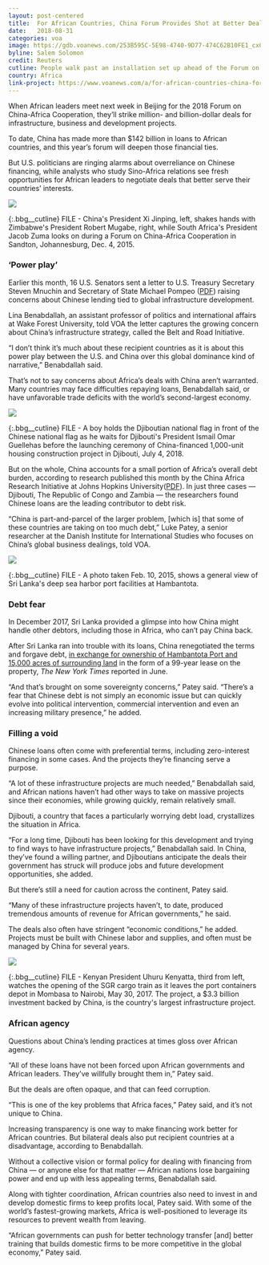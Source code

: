 ```yaml
---
layout: post-centered
title:  For African Countries, China Forum Provides Shot at Better Deals
date:   2018-08-31
categories: voa
image: https://gdb.voanews.com/253B595C-5E98-4740-9D77-474C62B10FE1_cx0_cy9_cw0_w1023_r1_s.jpg
byline: Salem Solomon
credit: Reuters
cutline: People walk past an installation set up ahead of the Forum on China-Africa Cooperation (FOCAC), in Beijing, China, Aug. 24, 2018.
country: Africa
link-project: https://www.voanews.com/a/for-african-countries-china-forum-provides-shot-at-better-deals/4552007.html
---
```


When African leaders meet next week in Beijing for the 2018 Forum on China-Africa Cooperation, they’ll strike million- and billion-dollar deals for infrastructure, business and development projects.

To date, China has made more than $142 billion in loans to African countries, and this year’s forum will deepen those financial ties.

But U.S. politicians are ringing alarms about overreliance on Chinese financing, while analysts who study Sino-Africa relations see fresh opportunities for African leaders to negotiate deals that better serve their countries’ interests.




<div><img src="https://gdb.voanews.com/4671341F-D701-4C32-A2E2-5BB5D75F331D_cx0_cy6_cw100_w650_r0_s.jpg"/></div>

{:.bbg__cutline}
FILE - China's President Xi Jinping, left, shakes hands with Zimbabwe's President Robert Mugabe, right, while South Africa's President Jacob Zuma looks on during a Forum on China-Africa Cooperation in Sandton, Johannesburg, Dec. 4, 2015.



### ​‘Power play’ ###

Earlier this month, 16 U.S. Senators sent a letter to U.S. Treasury Secretary Steven Mnuchin and Secretary of State Michael Pompeo ([PDF](https://www.perdue.senate.gov/imo/media/doc/IMF%20China%20Belt%20and%20Road%20Initiative%20Letter.pdf)) raising concerns about Chinese lending tied to global infrastructure development.

Lina Benabdallah, an assistant professor of politics and international affairs at Wake Forest University, told VOA the letter captures the growing concern about China’s infrastructure strategy, called the Belt and Road Initiative.

“I don’t think it’s much about these recipient countries as it is about this power play between the U.S. and China over this global dominance kind of narrative,” Benabdallah said.

That’s not to say concerns about Africa’s deals with China aren’t warranted. Many countries may face difficulties repaying loans, Benabdallah said, or have unfavorable trade deficits with the world’s second-largest economy.





<div><img src="https://gdb.voanews.com/CF644924-F782-4F46-86C0-A52B5EBDE3DC_w650_r0_s.jpg"/></div>

{:.bbg__cutline}
FILE - A boy holds the Djiboutian national flag in front of the Chinese national flag as he waits for Djibouti's President Ismail Omar Guellehas before the launching ceremony of China-financed 1,000-unit housing construction project in Djibouti, July 4, 2018.




But on the whole, China accounts for a small portion of Africa’s overall debt burden, according to research published this month by the China Africa Research Initiative at Johns Hopkins University([PDF](https://static1.squarespace.com/static/5652847de4b033f56d2bdc29/t/5b84311caa4a998051e685e3/1535389980283/Briefing+Paper+1+-+August+2018+-+Final.pdf)). In just three cases — Djibouti, The Republic of Congo and Zambia — the researchers found Chinese loans are the leading contributor to debt risk.

“China is part-and-parcel of the larger problem, [which is] that some of these countries are taking on too much debt,” Luke Patey, a senior researcher at the Danish Institute for International Studies who focuses on China’s global business dealings, told VOA.




<div><img src="https://gdb.voanews.com/058E1A2D-F2F1-46A3-B3ED-20607D3D10F8_w650_r0_s.jpg"/></div>

{:.bbg__cutline}
FILE - A photo taken Feb. 10, 2015, shows a general view of Sri Lanka's deep sea harbor port facilities at Hambantota.







### ​Debt fear ###

In December 2017, Sri Lanka provided a glimpse into how China might handle other debtors, including those in Africa, who can’t pay China back.

After Sri Lanka ran into trouble with its loans, China renegotiated the terms and forgave debt, [in exchange for ownership of Hambantota Port and 15,000 acres of surrounding land](https://www.nytimes.com/2018/06/25/world/asia/china-sri-lanka-port.html) in the form of a 99-year lease on the property, <em>The New York Times</em> reported in June.

“And that’s brought on some sovereignty concerns,” Patey said. “There’s a fear that Chinese debt is not simply an economic issue but can quickly evolve into political intervention, commercial intervention and even an increasing military presence,” he added.



### Filling a void ###

Chinese loans often come with preferential terms, including zero-interest financing in some cases. And the projects they’re financing serve a purpose.

“A lot of these infrastructure projects are much needed,” Benabdallah said, and African nations haven’t had other ways to take on massive projects since their economies, while growing quickly, remain relatively small.

Djibouti, a country that faces a particularly worrying debt load, crystallizes the situation in Africa.

“For a long time, Djibouti has been looking for this development and trying to find ways to have infrastructure projects,” Benabdallah said. In China, they’ve found a willing partner, and Djiboutians anticipate the deals their government has struck will produce jobs and future development opportunities, she added.

But there’s still a need for caution across the continent, Patey said.

“Many of these infrastructure projects haven’t, to date, produced tremendous amounts of revenue for African governments,” he said.

The deals also often have stringent “economic conditions,” he added. Projects must be built with Chinese labor and supplies, and often must be managed by China for several years.





<div><img src="https://gdb.voanews.com/8F43FCB7-2CF8-4655-BBC6-F6F43E40B864_cx1_cy8_cw91_w650_r1_s.jpg"/></div>

{:.bbg__cutline}
FILE - Kenyan President Uhuru Kenyatta, third from left, watches the opening of the SGR cargo train as it leaves the port containers depot in Mombasa to Nairobi, May 30, 2017. The project, a $3.3 billion investment backed by China, is the country's largest infrastructure project.



### African agency ###

Questions about China’s lending practices at times gloss over African agency.

“All of these loans have not been forced upon African governments and African leaders. They’ve willfully brought them in,” Patey said.

But the deals are often opaque, and that can feed corruption.

“This is one of the key problems that Africa faces,” Patey said, and it’s not unique to China.

Increasing transparency is one way to make financing work better for African countries. But bilateral deals also put recipient countries at a disadvantage, according to Benabdallah.

Without a collective vision or formal policy for dealing with financing from China — or anyone else for that matter — African nations lose bargaining power and end up with less appealing terms, Benabdallah said.

Along with tighter coordination, African countries also need to invest in and develop domestic firms to keep profits local, Patey said. With some of the world’s fastest-growing markets, Africa is well-positioned to leverage its resources to prevent wealth from leaving.

“African governments can push for better technology transfer [and] better training that builds domestic firms to be more competitive in the global economy,” Patey said.
